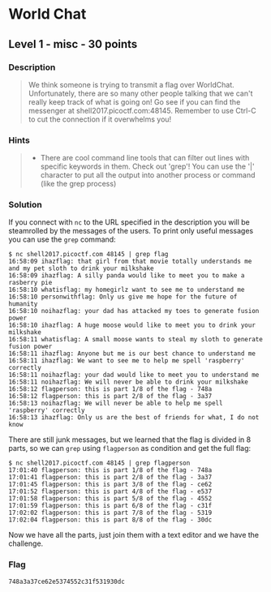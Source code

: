 # World Chat
## Level 1 - misc - 30 points

### Description
> We think someone is trying to transmit a flag over WorldChat. Unfortunately, there are so many other people talking that we can't really keep track of what is going on! Go see if you can find the messenger at shell2017.picoctf.com:48145. Remember to use Ctrl-C to cut the connection if it overwhelms you!

### Hints
> * There are cool command line tools that can filter out lines with specific keywords in them. Check out 'grep'! You can use the '|' character to put all the output into another process or command (like the grep process)

### Solution

If you connect with `nc` to the URL specified in the description you will be steamrolled by the messages of the users. To print only useful messages you can use the `grep` command:

```
$ nc shell2017.picoctf.com 48145 | grep flag
16:58:09 ihazflag: that girl from that movie totally understands me and my pet sloth to drink your milkshake
16:58:09 ihazflag: A silly panda would like to meet you to make a rasberry pie
16:58:10 whatisflag: my homegirlz want to see me to understand me
16:58:10 personwithflag: Only us give me hope for the future of humanity
16:58:10 noihazflag: your dad has attacked my toes to generate fusion power
16:58:10 ihazflag: A huge moose would like to meet you to drink your milkshake
16:58:11 whatisflag: A small moose wants to steal my sloth to generate fusion power
16:58:11 ihazflag: Anyone but me is our best chance to understand me
16:58:11 ihazflag: We want to see me to help me spell 'raspberry' correctly
16:58:11 noihazflag: your dad would like to meet you to understand me
16:58:11 noihazflag: We will never be able to drink your milkshake
16:58:12 flagperson: this is part 1/8 of the flag - 748a
16:58:12 flagperson: this is part 2/8 of the flag - 3a37
16:58:13 noihazflag: We will never be able to help me spell 'raspberry' correctly
16:58:13 ihazflag: Only us are the best of friends for what, I do not know
```

There are still junk messages, but we learned that the flag is divided in 8 parts, so we can `grep` using `flagperson` as condition and get the full flag:

```
$ nc shell2017.picoctf.com 48145 | grep flagperson
17:01:40 flagperson: this is part 1/8 of the flag - 748a
17:01:41 flagperson: this is part 2/8 of the flag - 3a37
17:01:45 flagperson: this is part 3/8 of the flag - ce62
17:01:52 flagperson: this is part 4/8 of the flag - e537
17:01:58 flagperson: this is part 5/8 of the flag - 4552
17:01:59 flagperson: this is part 6/8 of the flag - c31f
17:02:02 flagperson: this is part 7/8 of the flag - 5319
17:02:04 flagperson: this is part 8/8 of the flag - 30dc
```

Now we have all the parts, just join them with a text editor and we have the challenge.

### Flag
```
748a3a37ce62e5374552c31f531930dc
```